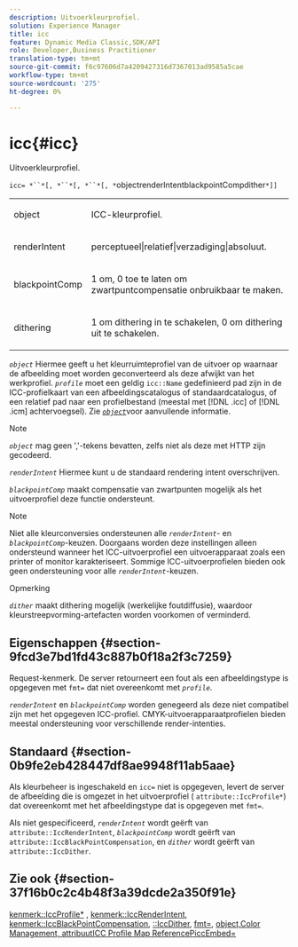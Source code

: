 ```yaml
---
description: Uitvoerkleurprofiel.
solution: Experience Manager
title: icc
feature: Dynamic Media Classic,SDK/API
role: Developer,Business Practitioner
translation-type: tm+mt
source-git-commit: f6c97606d7a4209427316d7367013ad9585a5cae
workflow-type: tm+mt
source-wordcount: '275'
ht-degree: 0%

---
```



# icc{#icc}

Uitvoerkleurprofiel.

`icc= *``*[, *``*[, *``*[, *`objectrenderIntentblackpointCompdither`*]]`

<table id="simpletable_AC20916999004CDCBBB9888B3A8FB0A7"> 
 <tr class="strow"> 
  <td class="stentry"> <p><span class="codeph"> <span class="varname"> object</span> </span> </p></td> 
  <td class="stentry"> <p>ICC-kleurprofiel. </p></td> 
 </tr> 
 <tr class="strow"> 
  <td class="stentry"> <p><span class="codeph"> <span class="varname"> renderIntent</span></span> </p></td> 
  <td class="stentry"> <p><span class="codeph"> perceptueel|relatief|verzadiging|absoluut</span>. </p></td> 
 </tr> 
 <tr class="strow"> 
  <td class="stentry"> <p><span class="codeph"> <span class="varname"> blackpointComp</span></span> </p></td> 
  <td class="stentry"> <p>1 om, 0 toe te laten om zwartpuntcompensatie onbruikbaar te maken. </p></td> 
 </tr> 
 <tr class="strow"> 
  <td class="stentry"> <p><span class="codeph"> <span class="varname"> dithering</span></span> </p></td> 
  <td class="stentry"> <p>1 om dithering in te schakelen, 0 om dithering uit te schakelen. </p></td> 
 </tr> 
</table>

*`object`* Hiermee geeft u het kleurruimteprofiel van de uitvoer op waarnaar de afbeelding moet worden geconverteerd als deze afwijkt van het werkprofiel. *`profile`* moet een geldig  `icc::Name` gedefinieerd pad zijn in de ICC-profielkaart van een afbeeldingscatalogus of standaardcatalogus, of een relatief pad naar een profielbestand (meestal met  [!DNL .icc] of  [!DNL .icm] achtervoegsel). Zie [ *`object`*](../../../../../is-api/http-ref/image-serving-api-ref/c-http-protocol-reference/c-data-types/r-object.md#reference-2591bd24548d462782c68d138ef795a0)voor aanvullende informatie.

>[!NOTE]
>
>*`object`* mag geen &#39;,&#39;-tekens bevatten, zelfs niet als deze met HTTP zijn gecodeerd.

*`renderIntent`* Hiermee kunt u de standaard rendering intent overschrijven.

*`blackpointComp`* maakt compensatie van zwartpunten mogelijk als het uitvoerprofiel deze functie ondersteunt.

>[!NOTE]
>
>Niet alle kleurconversies ondersteunen alle *`renderIntent`*- en *`blackpointComp`*-keuzen. Doorgaans worden deze instellingen alleen ondersteund wanneer het ICC-uitvoerprofiel een uitvoerapparaat zoals een printer of monitor karakteriseert. Sommige ICC-uitvoerprofielen bieden ook geen ondersteuning voor alle *`renderIntent`*-keuzen.

Opmerking

*`dither`* maakt dithering mogelijk (werkelijke foutdiffusie), waardoor kleurstreepvorming-artefacten worden voorkomen of verminderd.

## Eigenschappen {#section-9fcd3e7bd1fd43c887b0f18a2f3c7259}

Request-kenmerk. De server retourneert een fout als een afbeeldingstype is opgegeven met `fmt=` dat niet overeenkomt met *`profile`*.

*`renderIntent`* en  *`blackpointComp`* worden genegeerd als deze niet compatibel zijn met het opgegeven ICC-profiel. CMYK-uitvoerapparaatprofielen bieden meestal ondersteuning voor verschillende render-intenties.

## Standaard {#section-0b9fe2eb428447df8ae9948f11ab5aae}

Als kleurbeheer is ingeschakeld en `icc=` niet is opgegeven, levert de server de afbeelding die is omgezet in het uitvoerprofiel ( `attribute::IccProfile*`) dat overeenkomt met het afbeeldingstype dat is opgegeven met `fmt=`.

Als niet gespecificeerd, *`renderIntent`* wordt geërft van `attribute::IccRenderIntent`, *`blackpointComp`* wordt geërft van `attribute::IccBlackPointCompensation`, en *`dither`* wordt geërft van `attribute::IccDither`.

## Zie ook {#section-37f16b0c2c4b48f3a39dcde2a350f91e}

[kenmerk::IccProfile*](../../../../../is-api/image-catalog/image-serving-api-ref/c-image-catalog-reference/c-attributes-reference/r-iccprofilecmyk.md#reference-db89f9dac33e447cadb359ec1ba27ee0) ,  [kenmerk::IccRenderIntent](../../../../../is-api/image-catalog/image-serving-api-ref/c-image-catalog-reference/c-attributes-reference/r-iccrenderintent.md#reference-012f207f28bd4406a5368d23ed95a51f),  [kenmerk::IccBlackPointCompensation](../../../../../is-api/image-catalog/image-serving-api-ref/c-image-catalog-reference/c-attributes-reference/r-iccblackpointcompensation.md#reference-357626375ee140d1807f0c05171c733f),  [::IccDither](../../../../../is-api/image-catalog/image-serving-api-ref/c-image-catalog-reference/c-attributes-reference/r-iccdither.md#reference-914d0d0567364246b4016d45c0ada85b),  [fmt=](../../../../../is-api/http-ref/image-serving-api-ref/c-http-protocol-reference/c-command-reference/r-is-http-fmt.md#reference-cdf10043423b45ba9fe15157fb3ae37a),  [ ](../../../../../is-api/http-ref/image-serving-api-ref/c-http-protocol-reference/c-data-types/r-object.md#reference-2591bd24548d462782c68d138ef795a0)  [ ](../../../../../is-api/http-ref/image-serving-api-ref/c-http-protocol-reference/c-syntax-and-features/r-color-management.md#reference-c7e4a72d589145189f7e4bcb6b4544d7)  [ ](../../../../../is-api/image-catalog/image-serving-api-ref/c-image-catalog-reference/c-icc-profile-map-reference/c-icc-profile-map-reference.md#concept-57b9148ce55249cd825cb7ee19ed057c)  [object,Color Management, attribuutICC Profile Map ReferencePiccEmbed=](../../../../../is-api/http-ref/image-serving-api-ref/c-http-protocol-reference/c-command-reference/r-iccembed.md#reference-e3b774fb322046a2a6dde3a7bab5583e)
